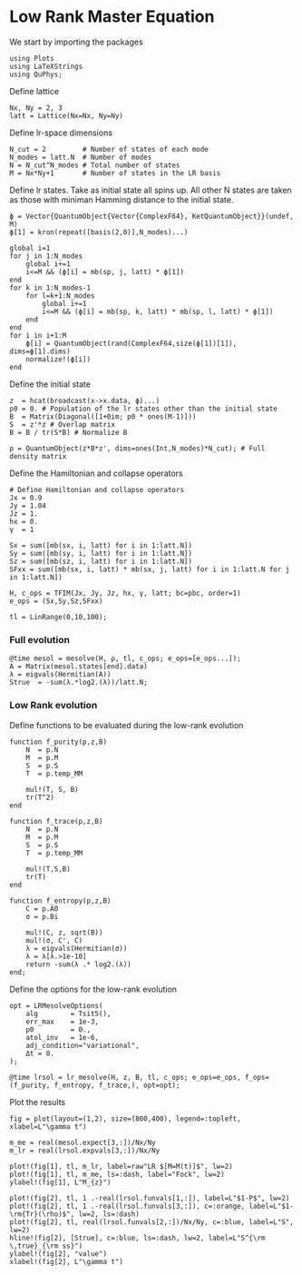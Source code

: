 # Low Rank Master Equation

We start by importing the packages

```@example lowrank
using Plots
using LaTeXStrings
using QuPhys;
```

Define lattice
```@example lowrank
Nx, Ny = 2, 3
latt = Lattice(Nx=Nx, Ny=Ny)
```

Define lr-space dimensions
```@example lowrank
N_cut = 2         # Number of states of each mode
N_modes = latt.N  # Number of modes
N = N_cut^N_modes # Total number of states
M = Nx*Ny+1       # Number of states in the LR basis
```

Define lr states. Take as initial state all spins up. All other N states are taken as those with miniman Hamming distance to the initial state.
```@example lowrank
ϕ = Vector{QuantumObject{Vector{ComplexF64}, KetQuantumObject}}(undef, M)
ϕ[1] = kron(repeat([basis(2,0)],N_modes)...)

global i=1
for j in 1:N_modes
    global i+=1
    i<=M && (ϕ[i] = mb(sp, j, latt) * ϕ[1])
end
for k in 1:N_modes-1
    for l=k+1:N_modes
        global i+=1
        i<=M && (ϕ[i] = mb(sp, k, latt) * mb(sp, l, latt) * ϕ[1])
    end
end
for i in i+1:M
    ϕ[i] = QuantumObject(rand(ComplexF64,size(ϕ[1])[1]), dims=ϕ[1].dims)
    normalize!(ϕ[i])
end
```

Define the initial state
```@example lowrank
z  = hcat(broadcast(x->x.data, ϕ)...)
p0 = 0. # Population of the lr states other than the initial state
B  = Matrix(Diagonal([1+0im; p0 * ones(M-1)]))
S  = z'*z # Overlap matrix
B = B / tr(S*B) # Normalize B

ρ = QuantumObject(z*B*z', dims=ones(Int,N_modes)*N_cut); # Full density matrix
```

Define the Hamiltonian and collapse operators
```@example lowrank
# Define Hamiltonian and collapse operators
Jx = 0.9 
Jy = 1.04
Jz = 1. 
hx = 0.
γ  = 1

Sx = sum([mb(sx, i, latt) for i in 1:latt.N])
Sy = sum([mb(sy, i, latt) for i in 1:latt.N])
Sz = sum([mb(sz, i, latt) for i in 1:latt.N])
SFxx = sum([mb(sx, i, latt) * mb(sx, j, latt) for i in 1:latt.N for j in 1:latt.N])

H, c_ops = TFIM(Jx, Jy, Jz, hx, γ, latt; bc=pbc, order=1)
e_ops = (Sx,Sy,Sz,SFxx)

tl = LinRange(0,10,100);
```

### Full evolution
```@example lowrank
@time mesol = mesolve(H, ρ, tl, c_ops; e_ops=[e_ops...]);
A = Matrix(mesol.states[end].data)
λ = eigvals(Hermitian(A))
Strue  = -sum(λ.*log2.(λ))/latt.N;
```

### Low Rank evolution
Define functions to be evaluated during the low-rank evolution
```@example lowrank
function f_purity(p,z,B)
    N  = p.N
    M  = p.M
    S  = p.S
    T  = p.temp_MM

    mul!(T, S, B)
    tr(T^2)
end

function f_trace(p,z,B)
    N  = p.N
    M  = p.M
    S  = p.S
    T  = p.temp_MM

    mul!(T,S,B)
    tr(T)
end

function f_entropy(p,z,B)
    C = p.A0
    σ = p.Bi

    mul!(C, z, sqrt(B))
    mul!(σ, C', C)
    λ = eigvals(Hermitian(σ))
    λ = λ[λ.>1e-10]
    return -sum(λ .* log2.(λ))
end;
```

Define the options for the low-rank evolution
```@example lowrank
opt = LRMesolveOptions( 
    alg        = Tsit5(),
    err_max    = 1e-3,
    p0         = 0.,
    atol_inv   = 1e-6,
    adj_condition="variational",
    Δt = 0.
);

@time lrsol = lr_mesolve(H, z, B, tl, c_ops; e_ops=e_ops, f_ops=(f_purity, f_entropy, f_trace,), opt=opt);
```

Plot the results
```@example lowrank
fig = plot(layout=(1,2), size=(800,400), legend=:topleft, xlabel=L"\gamma t")

m_me = real(mesol.expect[3,:])/Nx/Ny
m_lr = real(lrsol.expvals[3,:])/Nx/Ny

plot!(fig[1], tl, m_lr, label=raw"LR $[M=M(t)]$", lw=2)
plot!(fig[1], tl, m_me, ls=:dash, label="Fock", lw=2)
ylabel!(fig[1], L"M_{z}")

plot!(fig[2], tl, 1 .-real(lrsol.funvals[1,:]), label=L"$1-P$", lw=2)
plot!(fig[2], tl, 1 .-real(lrsol.funvals[3,:]), c=:orange, label=L"$1-\rm{Tr}(\rho)$", lw=2, ls=:dash)
plot!(fig[2], tl, real(lrsol.funvals[2,:])/Nx/Ny, c=:blue, label=L"S", lw=2)
hline!(fig[2], [Strue], c=:blue, ls=:dash, lw=2, label=L"S^{\rm \,true}_{\rm ss}")
ylabel!(fig[2], "value")
xlabel!(fig[2], L"\gamma t")
```
